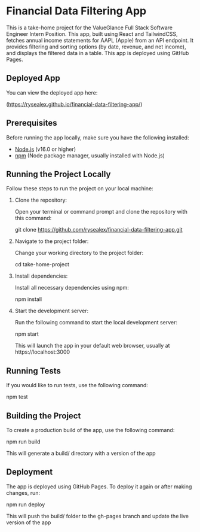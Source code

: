# Financial Data Filtering App

This is a take-home project for the ValueGlance Full Stack Software Engineer Intern Position.
This app, built using React and TailwindCSS, fetches annual income statements for AAPL (Apple) from an API endpoint.
It provides filtering and sorting options (by date, revenue, and net income), and displays the filtered data in a table.
This app is deployed using GitHub Pages.

## Deployed App

You can view the deployed app here:

(https://rysealex.github.io/financial-data-filtering-app/)

## Prerequisites

Before running the app locally, make sure you have the following installed:

- [Node.js](https://nodejs.org/) (v16.0 or higher)
- [npm](https://www.npmjs.com/) (Node package manager, usually installed with Node.js)

## Running the Project Locally

Follow these steps to run the project on your local machine:

1. Clone the repository:

   Open your terminal or command prompt and clone the repository with this command:

   git clone https://github.com/rysealex/financial-data-filtering-app.git

2. Navigate to the project folder:

   Change your working directory to the project folder:

   cd take-home-project

3. Install dependencies:

   Install all necessary dependencies using npm:

   npm install

4. Start the development server:

   Run the following command to start the local development server:

   npm start

   This will launch the app in your default web browser, usually at https://localhost:3000

## Running Tests

If you would like to run tests, use the following command:

npm test

## Building the Project 

To create a production build of the app, use the following command:

npm run build

This will generate a build/ directory with a version of the app

## Deployment

The app is deployed using GitHub Pages. To deploy it again or after making changes, run:

npm run deploy

This will push the build/ folder to the gh-pages branch and update the live version of the app